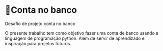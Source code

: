 # 🏦Conta no banco
Desafio de projeto conta no banco

O presente trabalho tem como objetivo fazer uma conta de banco usando a linguagem de programação python. 
Além de servir de aprendizado e inspiração para projetos futuros.
